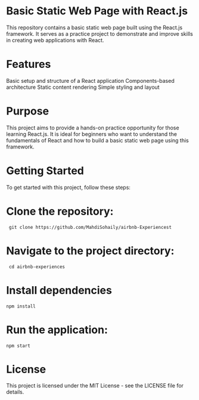 # Basic Static Web Page with React.js
This repository contains a basic static web page built using the React.js framework. It serves as a practice project to demonstrate and improve skills in creating web applications with React.

# Features
Basic setup and structure of a React application
Components-based architecture
Static content rendering
Simple styling and layout
# Purpose
This project aims to provide a hands-on practice opportunity for those learning React.js. It is ideal for beginners who want to understand the fundamentals of React and how to build a basic static web page using this framework.

# Getting Started
To get started with this project, follow these steps:

# Clone the repository:
``` git clone https://github.com/MahdiSohaily/airbnb-Experiencest```

# Navigate to the project directory:
``` cd airbnb-experiences```

# Install dependencies
```npm install```

# Run the application:
```npm start```

# License
This project is licensed under the MIT License - see the LICENSE file for details.
